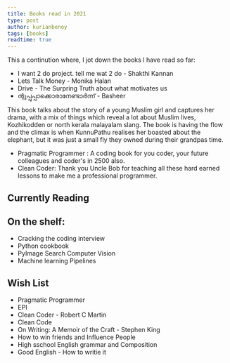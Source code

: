 ```yaml
---
title: Books read in 2021
type: post
author: kurianbenoy
tags: [books]
readtime: true
---
```


This a continution where, I jot down the books I have read so far:

-  I want 2 do project. tell me wat 2 do - Shakthi Kannan
- Lets Talk Money - Monika Halan
- Drive - The Surpring Truth about what motivates us
-  ന്റുപ്പുപ്പാക്കൊരാനേണ്ടാർന്ന് - Basheer 

This book talks about the story of a young Muslim girl and captures her drama, with a mix of things
which reveal a lot about Muslim lives, Kozhikodden or north kerala malayalam slang. The book is having
the flow and the climax is when KunnuPathu realises her boasted about the elephant, but it was just a small fly
they owned during their grandpas time.
- Pragmatic Programmer : A coding book for you coder, your future colleagues and coder's in 2500 also.
- Clean Coder: Thank you Uncle Bob for teaching all these hard earned lessons to make me a professional programmer.

## Currently Reading



## On the shelf:

- Cracking the coding interview
- Python cookbook
- PyImage Search Computer Vision
- Machine learning Pipelines

## Wish List

- Pragmatic Programmer
- EPI
- Clean Coder - Robert C Martin
- Clean Code
- On Writing: A Memoir of the Craft - Stephen King
- How to win friends and Influence People
- High sschool English grammar and Composition
- Good English - How to writie it
